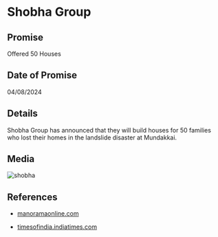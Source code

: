 # Shobha Group

## Promise

Offered 50 Houses

## Date of Promise

04/08/2024

## Details

Shobha Group has announced that they will build houses for 50 families who lost their homes in the landslide disaster at Mundakkai.

## Media

![shobha](https://web.archive.org/web/20240809070613if_/https://i.pinimg.com/originals/cf/44/d9/cf44d9bd15125ad30727b540c133efe9.png)

## References

- [manoramaonline.com](https://www.manoramaonline.com/global-malayali/gulf/2024/08/07/sobha-group-will-build-houses-for-50-people-wayanad-landslide.html)

- [timesofindia.indiatimes.com](https://timesofindia.indiatimes.com/city/kochi/dubai-based-businessman-pnc-menon-pledges-50-homes-for-wayanad-landslide-survivors/articleshow/112389902.cms)
